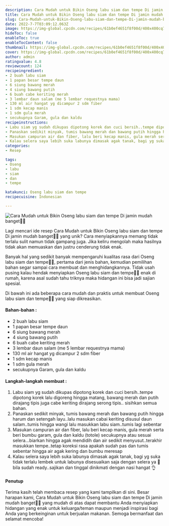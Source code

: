 ```yaml
---
description: Cara Mudah untuk Bikin Oseng labu siam dan tempe Di jamin mudah banget"
title: Cara Mudah untuk Bikin Oseng labu siam dan tempe Di jamin mudah banget
slug: Cara-Mudah-untuk-Bikin-Oseng-labu-siam-dan-tempe-Di-jamin-mudah-banget
date: 2022-7-7T03:09:12.063Z
image: https://img-global.cpcdn.com/recipes/61b0ef4651f8f00d/400x400cq70/photo.jpg
hideToc: false
enableToc: true
enableTocContent: false
thumbnail: https://img-global.cpcdn.com/recipes/61b0ef4651f8f00d/400x400cq70/photo.jpg
cover: https://img-global.cpcdn.com/recipes/61b0ef4651f8f00d/400x400cq70/photo.jpg
author: admin
ratingvalue: 4.8
reviewcount: 124
recipeingredient:
- 2 buah labu siam
- 1 papan besar tempe daun
- 6 siung bawang merah
- 4 siung bawang putih
- 6 buah cabe keriting merah
- 3 lembar daun salam (me 5 lembar requestnya mama)
- 130 ml air hangat yg dicampur 2 sdm fiber
- 1 sdm kecap manis
- 1 sdm gula merah
- secukupnya Garam, gula dan kaldu
recipeinstructions:
- Labu siam yg sudah dikupas dipotong korek dan cuci bersih..tempe dipotong korek lalu digoreng hingga matang, bawang merah dan putih dirajang tipis juga cabe keriting dirajang serong tipis.. sisihkan semua bahan.
- Panaskan sedikit minyak, tumis bawang merah dan bawang putih hingga harum dan setengah layu..lalu masukan cabai keriting disusul daun salam..tumis hingga wangi lalu masukkan labu siam..tumis lagi sebentar
- Masukan campuran air dan fiber, lalu beri kecap manis, gula merah serta beri bumbu garam, gula dan kaldu (totole) secukupnya atau sesuai selera...biarkan hingga agak mendidih dan air sedikit menyusut..terakhir masukkan tempe..tetap koreksi rasa apakah sudah pas dan tumis sebentar hingga air agak kering dan bumbu meresap
- Kalau selera saya lebih suka labunya dimasak agak tanak, bagi yg suka tidak terlalu lembek untuk labunya disesuaikan saja dengan selera ya 🤗 bila sudah ready..sajikan dan tinggal dinikmati dengan nasi hangat 👌
categories:
- Resep

tags:
- Oseng
- labu
- siam
- dan
- tempe

katakunci: Oseng labu siam dan tempe
recipecuisine: Indonesian

---
```


![Cara Mudah untuk Bikin Oseng labu siam dan tempe Di jamin mudah banget👩‍🍳](https://img-global.cpcdn.com/recipes/61b0ef4651f8f00d/400x400cq70/photo.jpg)

Lagi mencari ide resep Cara Mudah untuk Bikin Oseng labu siam dan tempe Di jamin mudah banget👩‍🍳 yang unik? Cara menyiapkannya memang tidak terlalu sulit namun tidak gampang juga. Jika keliru mengolah maka hasilnya tidak akan memuaskan dan justru cenderung tidak enak.

Banyak hal yang sedikit banyak mempengaruhi kualitas rasa dari Oseng labu siam dan tempe👩‍🍳, pertama dari jenis bahan, kemudian pemilihan bahan segar sampai cara membuat dan menghidangkannya. Tidak usah pusing kalau hendak menyiapkan Oseng labu siam dan tempe👩‍🍳 enak di rumah, karena asal sudah tahu triknya maka hidangan ini bisa jadi sajian spesial.

Di bawah ini ada beberapa cara mudah dan praktis untuk membuat Oseng labu siam dan tempe👩‍🍳 yang siap dikreasikan.

<!--inarticleads1-->

#### Bahan-bahan :

- 2 buah labu siam
- 1 papan besar tempe daun
- 6 siung bawang merah
- 4 siung bawang putih
- 6 buah cabe keriting merah
- 3 lembar daun salam (me 5 lembar requestnya mama)
- 130 ml air hangat yg dicampur 2 sdm fiber
- 1 sdm kecap manis
- 1 sdm gula merah
- secukupnya Garam, gula dan kaldu

<!--inarticleads2-->

#### Langkah-langkah membuat :

1. Labu siam yg sudah dikupas dipotong korek dan cuci bersih..tempe dipotong korek lalu digoreng hingga matang, bawang merah dan putih dirajang tipis juga cabe keriting dirajang serong tipis.. sisihkan semua bahan.
1. Panaskan sedikit minyak, tumis bawang merah dan bawang putih hingga harum dan setengah layu..lalu masukan cabai keriting disusul daun salam..tumis hingga wangi lalu masukkan labu siam..tumis lagi sebentar
1. Masukan campuran air dan fiber, lalu beri kecap manis, gula merah serta beri bumbu garam, gula dan kaldu (totole) secukupnya atau sesuai selera...biarkan hingga agak mendidih dan air sedikit menyusut..terakhir masukkan tempe..tetap koreksi rasa apakah sudah pas dan tumis sebentar hingga air agak kering dan bumbu meresap
1. Kalau selera saya lebih suka labunya dimasak agak tanak, bagi yg suka tidak terlalu lembek untuk labunya disesuaikan saja dengan selera ya 🤗 bila sudah ready..sajikan dan tinggal dinikmati dengan nasi hangat 👌

#### Penutup

Terima kasih telah membaca resep yang kami tampilkan di sini. Besar harapan kami, Cara Mudah untuk Bikin Oseng labu siam dan tempe Di jamin mudah banget👩‍🍳 yang mudah di atas dapat membantu Anda menyiapkan hidangan yang enak untuk keluarga/teman maupun menjadi inspirasi bagi Anda yang berkeinginan untuk berjualan makanan. Semoga bermanfaat dan selamat mencoba!